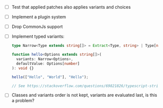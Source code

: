 - [ ] Test that applied patches also applies variants and choices
- [ ] Implement a plugin system
- [ ] Drop CommonJs support
- [ ] Implement typed variants:

  ```ts
  type Narrow<Type extends string[]> = Extract<Type, string> | Type[number][];

  function hello<Options extends string[]>(
    variants: Narrow<Options>,
    defaultValue: Options[number]
  ): void {}

  hello(["Hello", "World"], "Hello");

  // See https://stackoverflow.com/questions/69821826/typescript-string-autocomplete-object-structure-midway
  ```

- [ ] Classes and variants order is not kept, variants are evaluated last, is this a problem?
